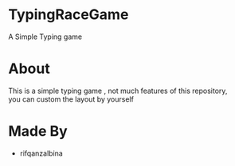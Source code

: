 # TypingRaceGame 
A Simple Typing game

# About
This is a simple typing game , not much features of this repository,  <br> 
you can custom the layout by yourself

# Made By
- rifqanzalbina
